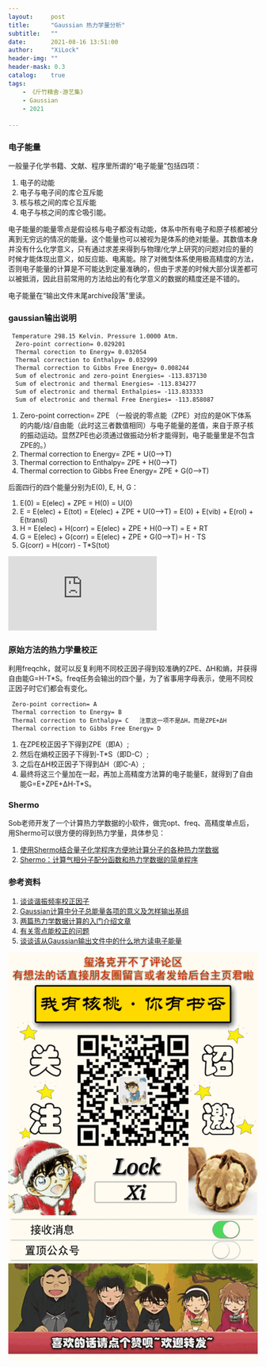 ```yaml
---
layout:     post
title:      "Gaussian 热力学量分析"
subtitle:   ""
date:       2021-08-16 13:51:00
author:     "XiLock"
header-img: ""
header-mask: 0.3
catalog:    true
tags:
    - 《斤竹精舍·游艺集》
    - Gaussian
    - 2021

---
```


### 电子能量
一般量子化学书籍、文献、程序里所谓的“电子能量”包括四项：
1. 电子的动能
1. 电子与电子间的库仑互斥能
1. 核与核之间的库仑互斥能
1. 电子与核之间的库仑吸引能。

电子能量的能量零点是假设核与电子都没有动能，体系中所有电子和原子核都被分离到无穷远的情况的能量。这个能量也可以被视为是体系的绝对能量。其数值本身并没有什么化学意义，只有通过求差来得到与物理/化学上研究的问题对应的量的时候才能体现出意义，如反应能、电离能。除了对微型体系使用极高精度的方法，否则电子能量的计算是不可能达到定量准确的，但由于求差的时候大部分误差都可以被抵消，因此目前常用的方法给出的有化学意义的数据的精度还是不错的。

电子能量在“输出文件末尾archive段落”里读。


### gaussian输出说明

```
 Temperature 298.15 Kelvin. Pressure 1.0000 Atm.
  Zero-point correction= 0.029201
  Thermal corection to Energy= 0.032054
  Thermal correction to Enthalpy= 0.032999
  Thermal correction to Gibbs Free Energy= 0.008244
  Sum of electronic and zero-point Energies= -113.837130
  Sum of electronic and thermal Energies= -113.834277
  Sum of electronic and thermal Enthalpies= -113.833333
  Sum of electronic and thermal Free Energies= -113.858087
```


1. Zero-point correction= ZPE （一般说的零点能（ZPE）对应的是0K下体系的内能/焓/自由能（此时这三者数值相同）与电子能量的差值，来自于原子核的振动运动。显然ZPE也必须通过做振动分析才能得到，电子能量里是不包含ZPE的。）
1. Thermal correction to Energy= ZPE + U(0-->T)
1. Thermal correction to Enthalpy= ZPE + H(0-->T)
1. Thermal correction to Gibbs Free Energy= ZPE + G(0-->T)
  
后面四行的四个能量分别为E(0), E, H, G：  
1. E(0) = E(elec) + ZPE = H(0) = U(0)
1. E = E(elec) + E(tot) = E(elec) + ZPE + U(0-->T) = E(0) + E(vib) + E(rol) + E(transl)
1. H = E(elec) + H(corr) = E(elec) + ZPE + H(0-->T) = E + RT
1. G = E(elec) + G(corr) = E(elec) + ZPE + G(0-->T)= H - TS
1. G(corr) = H(corr) - T*S(tot)

![](http://bbs.keinsci.com/forum.php?mod=attachment&aid=NDAxNnxiYTBkZTI2ZXwxNjI5MDk4NjQyfDYxODJ8Mjg3MQ%3D%3D&noupdate=yes)

### 原始方法的热力学量校正
利用freqchk，就可以反复利用不同校正因子得到较准确的ZPE、ΔH和熵，并获得自由能G=H-T*S。freq任务会输出的四个量，为了省事用字母表示，使用不同校正因子时它们都会有变化。

```
 Zero-point correction= A
 Thermal correction to Energy= B
 Thermal correction to Enthalpy= C   注意这一项不是ΔH，而是ZPE+ΔH
 Thermal correction to Gibbs Free Energy= D
```
1. 在ZPE校正因子下得到ZPE（即A）;
1. 然后在熵校正因子下得到-T*S（即D-C）;
1. 之后在ΔH校正因子下得到ΔH（即C-A）;
1. 最终将这三个量加在一起，再加上高精度方法算的电子能量E，就得到了自由能G=E+ZPE+ΔH-T*S。


### Shermo
Sob老师开发了一个计算热力学数据的小软件，做完opt、freq、高精度单点后，用Shermo可以很方便的得到热力学量，具体参见：
1. [使用Shermo结合量子化学程序方便地计算分子的各种热力学数据](http://sobereva.com/552)
1. [Shermo：计算气相分子配分函数和热力学数据的简单程序](http://sobereva.com/315)  


### 参考资料  
1. [谈谈谐振频率校正因子](http://sobereva.com/221)
1. [Gaussian计算中分子总能量各项的意义及怎样输出基组](http://bbs.keinsci.com/thread-215-1-1.html)
1. [两篇热力学数据计算的入门介绍文章](http://bbs.keinsci.com/thread-123-1-1.html)  
1. [有关零点能校正的问题](http://bbs.keinsci.com/thread-2871-1-1.html)
1. [谈谈该从Gaussian输出文件中的什么地方读电子能量](http://sobereva.com/488)


![](/img/wc-tail.GIF)
